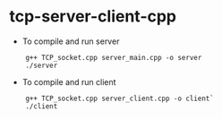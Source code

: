 # tcp-server-client-cpp

- To compile and run server
```
    g++ TCP_socket.cpp server_main.cpp -o server
    ./server
```


- To compile and run client
    
``` 
    g++ TCP_socket.cpp server_client.cpp -o client`
    ./client
```
